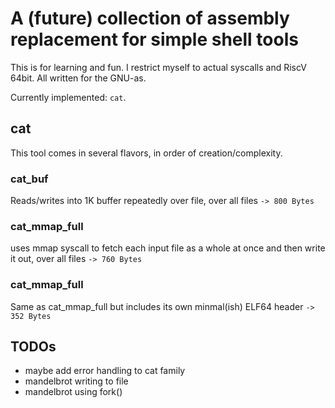 # A (future) collection of assembly replacement for simple shell tools

This is for learning and fun. I restrict myself to actual syscalls and RiscV 64bit.
All written for the GNU-as.

Currently implemented: `cat`.

## cat

This tool comes in several flavors, in order of creation/complexity.

### cat_buf

Reads/writes into 1K buffer repeatedly over file, over all files
`-> 800 Bytes`

### cat_mmap_full

uses mmap syscall to fetch each input file as a whole at once and then write it out, over all files
`-> 760 Bytes`

### cat_mmap_full

Same as cat_mmap_full but includes its own minmal(ish) ELF64 header
`-> 352 Bytes`

## TODOs

- maybe add error handling to cat family
- mandelbrot writing to file
- mandelbrot using fork()
